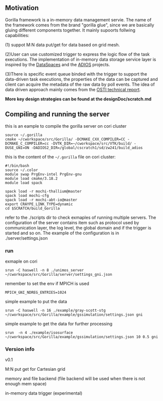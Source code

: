 ## Motivation

Gorilla framework is a in-memory data management servie. The name of the framework comes from the brand "gorilla glue", since we are basically gluing different components together. It mainly supoorts follwing capabilities:

(1) suppot M:N data put/get for data based on grid mesh. 

(2)User can use customized trigger to express the logic flow of the task executions. The implementation of in-memory data storage service layer is inspired by the [DataSpaces](https://github.com/philip-davis/dataspaces) and the [ADIOS](https://github.com/ornladios/ADIOS2) projects. 

(3)There is specific event queue binded with the trigger to support the data-driven task executions, the properties of the data can be captured and client can acquire the metadata of the raw data by poll events. The idea of data driven approach mainly comes from the [OSTI technical report](https://www.osti.gov/biblio/1493245).

**More key design strategies can be found at the designDoc/scratch.md**

## Compiling and running the server

this is an eample to compile the gorilla server on cori cluster

```
source ~/.gorilla
cmake ~/cworkspace/src/Gorilla/ -DCMAKE_CXX_COMPILER=CC -DCMAKE_C_COMPILER=cc -DVTK_DIR=~/cworkspace/src/VTK/build/ -DUSE_GNI=ON -DADIOS2_DIR=/global/cscratch1/sd/zw241/build_adios
```

this is the content of the `~/.gorilla` file on cori cluster:

```
#!/bin/bash
source ~/.color
module swap PrgEnv-intel PrgEnv-gnu
module load cmake/3.18.2
module load spack

spack load -r mochi-thallium@master
spack load mochi-cfg
spack load -r mochi-abt-io@master
export CRAYPE_LINK_TYPE=dynamic
cd $SCRATCH/build_Gorilla
```

refer to the ./scripts dir to check exmaples of running multiple servers. The configuration of the server contains item such as protocol used by communication layer, the log level, the global domain and if the trigger is started and so on. The example of the configuration is in ./server/settings.json

### run

exmaple on cori
```
srun -C haswell -n 8 ./unimos_server ~/cworkspace/src/Gorilla/server/settings_gni.json
```
remember to set the env if MPICH is used

```
MPICH_GNI_NDREG_ENTRIES=1024
```

simple example to put the data

```
srun -C haswell -n 16 ./example/gray-scott-stg ~/cworkspace/src/Gorilla/example/gssimulation/settings.json gni
```

simple example to get the data for further processing

```
srun  -n 4 ./example/isosurface ~/cworkspace/src/Gorilla/example/gssimulation/settings.json 10 0.5 gni
```

### Version info

v0.1

M:N put get for Cartesian grid

memory and file backend 
(file backend will be used when there is not enough mem space)

in-memory data trigger (experimental)